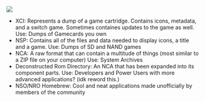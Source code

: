 ![](https://cdn.discordapp.com/attachments/451185149032529930/482693990240485429/Switch_Game_Formats.jpg)

- XCI: Represents a dump of a game cartridge. Contains icons, metadata, and a switch game. Sometimes containes updates to the game as well. 
       Use: Dumps of Gamecards you own
- NSP: Contains all of the files and data needed to display icons, a title and a game. 
        Use: Dumps of SD and NAND games
- NCA: A raw format that can contain a multitude of things (most similar to a ZIP file on your computer)
        Use: System Archives
- Deconstructed Rom Directory: An NCA that has been expanded into its component parts.
        Use: Developers and Power Users with more advanced applications? (idk reword this.)
- NSO/NRO Homebrew: Cool and neat applications made unofficially by members of the community